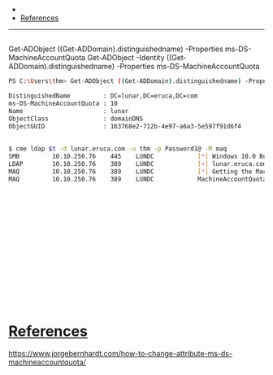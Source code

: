 - 
- [References](#references)

-------------------------------------------

## 
Get-ADObject ((Get-ADDomain).distinguishedname) -Properties ms-DS-MachineAccountQuota
Get-ADObject -Identity ((Get-ADDomain).distinguishedname) -Properties ms-DS-MachineAccountQuota
```sh
PS C:\Users\thm> Get-ADObject ((Get-ADDomain).distinguishedname) -Properties ms-DS-MachineAccountQuota

DistinguishedName         : DC=lunar,DC=eruca,DC=com
ms-DS-MachineAccountQuota : 10
Name                      : lunar
ObjectClass               : domainDNS
ObjectGUID                : 163768e2-712b-4e97-a6a3-5e597f91d6f4
```

## 
```sh
$ cme ldap $t -d lunar.eruca.com -u thm -p Password1@ -M maq
SMB         10.10.250.76    445    LUNDC            [*] Windows 10.0 Build 17763 x64 (name:LUNDC) (domain:lunar.eruca.com) (signing:True) (SMBv1:False)
LDAP        10.10.250.76    389    LUNDC            [+] lunar.eruca.com\thm:Password1@ (Pwn3d!)
MAQ         10.10.250.76    389    LUNDC            [*] Getting the MachineAccountQuota
MAQ         10.10.250.76    389    LUNDC            MachineAccountQuota: 10
```

## 
```sh

```

## 
```sh

```

## 
```sh

```

## 
```sh

```

## 
```sh

```

## 
```sh

```

## 
```sh

```

## 
```sh

```

# [References](#references-1)

https://www.jorgebernhardt.com/how-to-change-attribute-ms-ds-machineaccountquota/